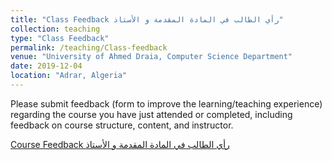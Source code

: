 ```yaml
---
title: "Class Feedback رأي الطالب في المادة المقدمة و الأستاذ"
collection: teaching
type: "Class Feedback"
permalink: /teaching/Class-feedback
venue: "University of Ahmed Draia, Computer Science Department"
date: 2019-12-04
location: "Adrar, Algeria"
---
```


Please submit feedback (form to improve the learning/teaching experience) regarding the course you have just attended or completed, including feedback on course structure, content, and instructor.

[Course Feedback رأي الطالب في المادة المقدمة و الأستاذ](https://forms.gle/S8qHBjacM9y4GgbXA)




